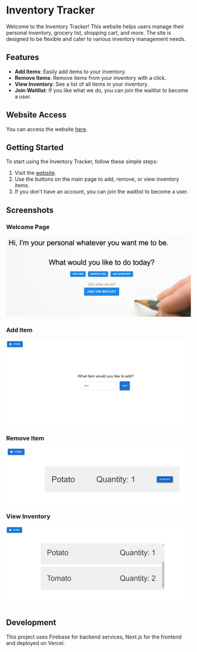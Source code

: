 # Inventory Tracker

Welcome to the Inventory Tracker! This website helps users manage their personal inventory, grocery list, shopping cart, and more. The site is designed to be flexible and cater to various inventory management needs.

## Features

- **Add Items**: Easily add items to your inventory.
- **Remove Items**: Remove items from your inventory with a click.
- **View Inventory**: See a list of all items in your inventory.
- **Join Waitlist**: If you like what we do, you can join the waitlist to become a user.

## Website Access

You can access the website [here](https://inventory-tracker-nu-two.vercel.app/).

## Getting Started

To start using the Inventory Tracker, follow these simple steps:

1. Visit the [website](https://inventory-tracker-nu-two.vercel.app/).
2. Use the buttons on the main page to add, remove, or view inventory items.
3. If you don't have an account, you can join the waitlist to become a user.

## Screenshots

### Welcome Page
![Welcome Page](welcome-page.png)

### Add Item
![Add Item](add-item.png)

### Remove Item
![Remove Item](remove-item.png)

### View Inventory
![View Inventory](view-inventory.png)

## Development

This project uses Firebase for backend services, Next.js for the frontend and deployed on Vercel. 
